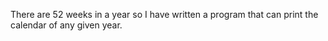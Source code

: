 There are 52 weeks in a year so I have written a program that can print the calendar of any given year.
